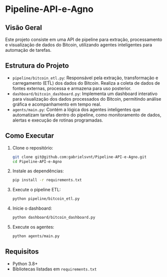 # Pipeline-API-e-Agno
## Visão Geral

Este projeto consiste em uma API de pipeline para extração, processamento e visualização de dados do Bitcoin, utilizando agentes inteligentes para automação de tarefas.

## Estrutura do Projeto

- `pipeline/bitcoin_etl.py`: Responsável pela extração, transformação e carregamento (ETL) dos dados do Bitcoin. Realiza a coleta de dados de fontes externas, processa e armazena para uso posterior.
- `dashboard/bitcoin_dashboard.py`: Implementa um dashboard interativo para visualização dos dados processados do Bitcoin, permitindo análise gráfica e acompanhamento em tempo real.
- `agents/main.py`: Contém a lógica dos agentes inteligentes que automatizam tarefas dentro do pipeline, como monitoramento de dados, alertas e execução de rotinas programadas.

## Como Executar

1. Clone o repositório:
    ```bash
    git clone git@github.com:gabrielsvnt/Pipeline-API-e-Agno.git
    cd Pipeline-API-e-Agno
    ```

2. Instale as dependências:
    ```bash
    pip install -r requirements.txt
    ```

3. Execute o pipeline ETL:
    ```bash
    python pipeline/bitcoin_etl.py
    ```

4. Inicie o dashboard:
    ```bash
    python dashboard/bitcoin_dashboard.py
    ```

5. Execute os agentes:
    ```bash
    python agents/main.py
    ```

## Requisitos

- Python 3.8+
- Bibliotecas listadas em `requirements.txt`